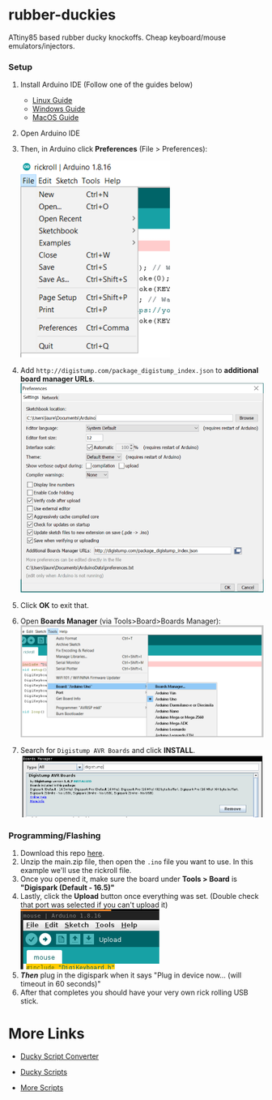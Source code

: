 # rubber-duckies
ATtiny85 based rubber ducky knockoffs. Cheap keyboard/mouse emulators/injectors.

### Setup
1. Install Arduino IDE (Follow one of the guides below)
   - [Linux Guide](https://www.arduino.cc/en/guide/linux)
   - [Windows Guide](https://www.arduino.cc/en/guide/windows)
   - [MacOS Guide](https://www.arduino.cc/en/guide/macOSX)
   
2. Open Arduino IDE

3. Then, in Arduino click **Preferences** (File > Preferences):

   ![img](https://raw.githubusercontent.com/dpucyber/rubber-duckies/main/images/dropdowntopreferences.png)

4. Add `http://digistump.com/package_digistump_index.json` to **additional board manager URLs**.
   ![img](https://raw.githubusercontent.com/dpucyber/rubber-duckies/main/images/boardurl.png)

5. Click **OK** to exit that.

6. Open **Boards Manager** (via Tools>Board>Boards Manager):
   ![img](https://raw.githubusercontent.com/dpucyber/rubber-duckies/main/images/boardmanager.png)

7. Search for `Digistump AVR Boards` and click **INSTALL**. ![img](https://raw.githubusercontent.com/dpucyber/rubber-duckies/main/images/digistump.png)

   
### Programming/Flashing

1. Download this repo [here](https://github.com/dpucyber/rubber-duckies/archive/refs/heads/main.zip).
2. Unzip the main.zip file, then open the `.ino` file you want to use. In this example we'll use the rickroll file.
3. Once you opened it, make sure the board under **Tools > Board** is **"Digispark (Default - 16.5)"**
4. Lastly, click the **Upload** button once everything was set. (Double check that port was selected if you can't upload it)
   ![img](https://raw.githubusercontent.com/dpucyber/rubber-duckies/main/images/flash.png)
5. ***Then*** plug in the digispark when it says "Plug in device now... (will timeout in 60 seconds)"
6. After that completes you should have your very own rick rolling USB stick. 

# More Links
- [Ducky Script Converter](https://cedarctic.github.io/digiQuack/)

- [Ducky Scripts](https://github.com/hak5/usbrubberducky-payloads)

- [More Scripts](https://github.com/mehedishakeel/DigiSpark-Payloads)

  



